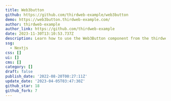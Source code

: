 ```yaml
---
title: Web3button
github: https://github.com/thirdweb-example/web3button
demo: https://web3button.thirdweb-example.com/
author: thirdweb-example
author_link: https://github.com/thirdweb-example
date: 2023-11-30T13:10:53.737Z
description: Learn how to use the Web3Button component from the thirdweb React SDK!
ssg:
  - Nextjs
css: []
ui: []
cms: []
category: []
draft: false
publish_date: '2022-08-20T00:27:11Z'
update_date: '2023-04-05T03:47:30Z'
github_star: 18
github_fork: 7
---
```

